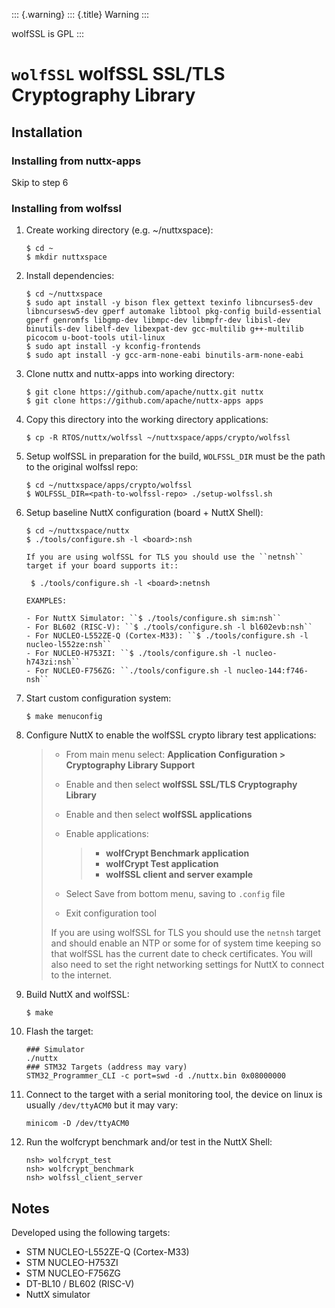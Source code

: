 ::: {.warning}
::: {.title}
Warning
:::

wolfSSL is GPL
:::

`wolfSSL` wolfSSL SSL/TLS Cryptography Library
==============================================

Installation
------------

### Installing from nuttx-apps

Skip to step 6

### Installing from wolfssl

1)  Create working directory (e.g. \~/nuttxspace):

        $ cd ~
        $ mkdir nuttxspace

2)  Install dependencies:

        $ cd ~/nuttxspace
        $ sudo apt install -y bison flex gettext texinfo libncurses5-dev libncursesw5-dev gperf automake libtool pkg-config build-essential gperf genromfs libgmp-dev libmpc-dev libmpfr-dev libisl-dev binutils-dev libelf-dev libexpat-dev gcc-multilib g++-multilib picocom u-boot-tools util-linux
        $ sudo apt install -y kconfig-frontends
        $ sudo apt install -y gcc-arm-none-eabi binutils-arm-none-eabi

3)  Clone nuttx and nuttx-apps into working directory:

        $ git clone https://github.com/apache/nuttx.git nuttx
        $ git clone https://github.com/apache/nuttx-apps apps

4)  Copy this directory into the working directory applications:

        $ cp -R RTOS/nuttx/wolfssl ~/nuttxspace/apps/crypto/wolfssl

5)  Setup wolfSSL in preparation for the build, `WOLFSSL_DIR` must be
    the path to the original wolfssl repo:

        $ cd ~/nuttxspace/apps/crypto/wolfssl
        $ WOLFSSL_DIR=<path-to-wolfssl-repo> ./setup-wolfssl.sh

6)  Setup baseline NuttX configuration (board + NuttX Shell):

        $ cd ~/nuttxspace/nuttx
        $ ./tools/configure.sh -l <board>:nsh

        If you are using wolfSSL for TLS you should use the ``netnsh`` target if your board supports it::

         $ ./tools/configure.sh -l <board>:netnsh

        EXAMPLES:

        - For NuttX Simulator: ``$ ./tools/configure.sh sim:nsh``
        - For BL602 (RISC-V): ``$ ./tools/configure.sh -l bl602evb:nsh``
        - For NUCLEO-L552ZE-Q (Cortex-M33): ``$ ./tools/configure.sh -l nucleo-l552ze:nsh``
        - For NUCLEO-H753ZI: ``$ ./tools/configure.sh -l nucleo-h743zi:nsh``
        - For NUCLEO-F756ZG: ``./tools/configure.sh -l nucleo-144:f746-nsh``

7)  Start custom configuration system:

        $ make menuconfig

8)  Configure NuttX to enable the wolfSSL crypto library test
    applications:

    > -   From main menu select: **Application Configuration \>
    >     Cryptography Library Support**
    >
    > -   Enable and then select **wolfSSL SSL/TLS Cryptography
    >     Library**
    >
    > -   Enable and then select **wolfSSL applications**
    >
    > -   Enable applications:
    >
    >     > -   **wolfCrypt Benchmark application**
    >     > -   **wolfCrypt Test application**
    >     > -   **wolfSSL client and server example**
    >
    > -   Select Save from bottom menu, saving to `.config` file
    >
    > -   Exit configuration tool
    >
    > If you are using wolfSSL for TLS you should use the `netnsh`
    > target and should enable an NTP or some for of system time keeping
    > so that wolfSSL has the current date to check certificates. You
    > will also need to set the right networking settings for NuttX to
    > connect to the internet.

9)  Build NuttX and wolfSSL:

        $ make

10) Flash the target:

        ### Simulator
        ./nuttx
        ### STM32 Targets (address may vary)
        STM32_Programmer_CLI -c port=swd -d ./nuttx.bin 0x08000000

11) Connect to the target with a serial monitoring tool, the device on
    linux is usually `/dev/ttyACM0` but it may vary:

        minicom -D /dev/ttyACM0

12) Run the wolfcrypt benchmark and/or test in the NuttX Shell:

        nsh> wolfcrypt_test
        nsh> wolfcrypt_benchmark
        nsh> wolfssl_client_server

Notes
-----

Developed using the following targets:

-   STM NUCLEO-L552ZE-Q (Cortex-M33)
-   STM NUCLEO-H753ZI
-   STM NUCLEO-F756ZG
-   DT-BL10 / BL602 (RISC-V)
-   NuttX simulator
